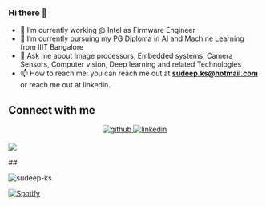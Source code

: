 ### Hi there 👋

<!--
**Sudeep-KS/Sudeep-ks** is a ✨ _special_ ✨ repository because its `README.md` (this file) appears on your GitHub profile.

Here are some ideas to get you started:

- 🔭 I’m currently working on ...
- 🌱 I’m currently learning ...
- 👯 I’m looking to collaborate on ...
- 🤔 I’m looking for help with ...
- 💬 Ask me about ...
- 📫 How to reach me: ...
- 😄 Pronouns: ...
- ⚡ Fun fact: ...
-->
- 🔭 I’m currently working @ Intel as Firmware Engineer
- 🌱 I’m currently pursuing my PG Diploma in AI and Machine Learning from IIIT Bangalore
- 💬 Ask me about Image processors, Embedded systems, Camera Sensors, Computer vision, Deep learning and related Technologies
- 📫 How to reach me: you can reach me out at **sudeep.ks@hotmail.com** or reach me out at linkedin.

## Connect with me  
<div align="center">
<a href="https://github.com/sudeep-ks" target="_blank">
<img src=https://img.shields.io/badge/github-%2324292e.svg?&style=for-the-badge&logo=github&logoColor=white alt=github style="margin-bottom: 5px;" />
</a>
<a href="https://linkedin.com/in/kssudeep" target="_blank">
<img src=https://img.shields.io/badge/linkedin-%231E77B5.svg?&style=for-the-badge&logo=linkedin&logoColor=white alt=linkedin style="margin-bottom: 5px;" />
</a>
</div> 

![](https://komarev.com/ghpvc/?username=sudeep-ks&color=blue)
  
##<p><img align="left" src="https://github-readme-stats-1-steel.vercel.app/api?username=sudeep-##ks&show_icons=true&count_private=true&theme=transparent&hide_border=true" alt="sudeep-ks" />

&nbsp;<div align="left">
[![Spotify](https://novatorem-sudeep-ks.vercel.app/api/spotify?background_color=0d1117&border_color=ffffff)](https://open.spotify.com/user/uerevncob07yxt4tnxevcza3v)

<br/>  

